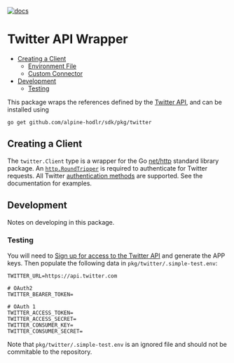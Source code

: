 [![docs](https://img.shields.io/static/v1?label=coinbase&message=reference&color=blue)](https://pkg.go.dev/github.com/alpine-hodler/sdk@v0.1.0-alpha/pkg/twitter)

# Twitter API Wrapper

- [Creating a Client](#creating-a-client)
  - [Environment File](#environment-file)
  - [Custom Connector](#custom-connector)
- [Development](#development)
  - [Testing](#testing)

This package wraps the references defined by the [Twitter API](https://developer.twitter.com/en/docs/api-reference-index), and can be installed using

```
go get github.com/alpine-hodlr/sdk/pkg/twitter
```

## Creating a Client

The `twitter.Client` type is a wrapper for the Go [net/http](https://pkg.go.dev/net/http) standard library package.  An [`http.RoundTripper`](https://pkg.go.dev/net/http#RoundTripper) is required to authenticate for Twitter requests.  All Twitter [authentication methods](https://developer.twitter.com/en/docs/authentication/overview) are supported.  See the documentation for examples.

## Development

Notes on developing in this package.

### Testing

You will need to [Sign up for access to the Twitter API](https://developer.twitter.com/en/docs/api-reference-index) and generate the APP keys.  Then populate the following data in `pkg/twitter/.simple-test.env`:
```.env
TWITTER_URL=https://api.twitter.com

# OAuth2
TWITTER_BEARER_TOKEN=

# OAuth 1
TWITTER_ACCESS_TOKEN=
TWITTER_ACCESS_SECRET=
TWITTER_CONSUMER_KEY=
TWITTER_CONSUMER_SECRET=

```

Note that `pkg/twitter/.simple-test.env` is an ignored file and should not be commitable to the repository.
